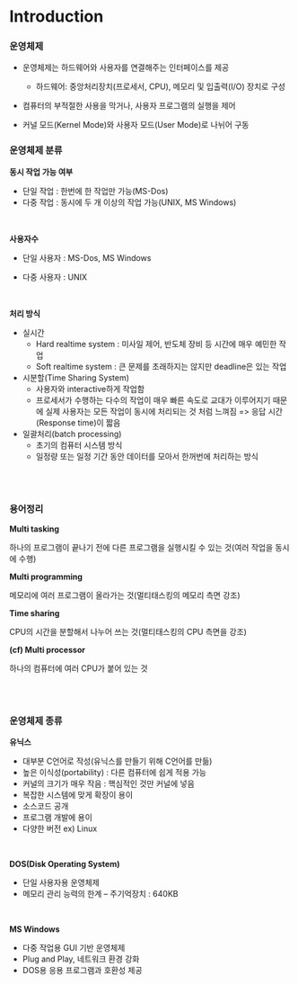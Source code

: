 # Introduction

### 운영체제

* 운영체제는 하드웨어와 사용자를 연결해주는 인터페이스를 제공
  * 하드웨어: 중앙처리장치(프로세서, CPU), 메모리 및 입출력(I/O) 장치로 구성

* 컴퓨터의 부적절한 사용을 막거나, 사용자 프로그램의 실행을 제어
* 커널 모드(Kernel Mode)와 사용자 모드(User Mode)로 나뉘어 구동



### 운영체제 분류

**동시 작업 가능 여부**

* 단일 작업 : 한번에 한 작업만 가능(MS-Dos)
* 다중 작업 : 동시에 두 개 이상의 작업 가능(UNIX, MS Windows)

</br>

**사용자수**

* 단일 사용자 : MS-Dos, MS Windows

* 다중 사용자 : UNIX

 </br>

**처리 방식**

* 실시간
  * Hard realtime system : 미사일 제어, 반도체 장비 등 시간에 매우 예민한 작업
  * Soft realtime system : 큰 문제를 초래하지는 않지만 deadline은 있는 작업
* 시분할(Time Sharing System)
  * 사용자와 interactive하게 작업함
  * 프로세서가 수행하는 다수의 작업이 매우 빠른 속도로 교대가 이루어지기 때문에  실제 사용자는 모든 작업이 동시에 처리되는 것 처럼 느껴짐 => 응답 시간(Response time)이 짧음
* 일괄처리(batch processing)
  * 초기의 컴퓨터 시스템 방식
  * 일정량 또는 일정 기간 동안 데이터를 모아서 한꺼번에 처리하는 방식

</br>

</br>

### 용어정리

**Multi tasking**

하나의 프로그램이 끝나기 전에 다른 프로그램을 실행시킬 수 있는 것(여러 작업을 동시에 수행)

**Multi programming**

메모리에 여러 프로그램이 올라가는 것(멀티태스킹의 메모리 측면 강조)

**Time sharing**

CPU의 시간을 분할해서 나누어 쓰는 것(멀티태스킹의 CPU 측면을 강조)

**(cf) Multi processor** 

하나의 컴퓨터에 여러 CPU가 붙어 있는 것

</br>

</br>

### 운영체제 종류

**유닉스**

- 대부분 C언어로 작성(유닉스를 만들기 위해 C언어를 만듦)
- 높은 이식성(portability) : 다른 컴퓨터에 쉽게 적용 가능
- 커널의 크기가 매우 작음 : 핵심적인 것만 커널에 넣음
- 복잡한 시스템에 맞게 확장이 용이
- 소스코드 공개 
- 프로그램 개발에 용이
- 다양한 버전 ex) Linux

​    </br>

**DOS(Disk Operating System)**

- 단일 사용자용 운영체제
- 메모리 관리 능력의 한계 – 주기억장치 : 640KB

​    </br>

**MS Windows**

- 다중 작업용 GUI 기반 운영체제
- Plug and Play, 네트워크 환경 강화
- DOS용 응용 프로그램과 호환성 제공
